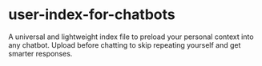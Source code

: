 # user-index-for-chatbots
A universal and lightweight index file to preload your personal context into any chatbot. Upload before chatting to skip repeating yourself and get smarter responses.
